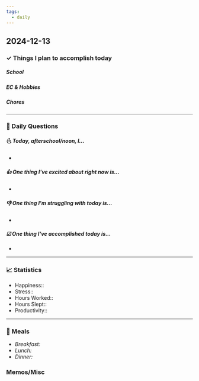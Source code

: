 ```yaml
---
tags:
  - daily
---
```


## 2024-12-13

### ✓ Things I plan to accomplish today
##### School
##### EC & Hobbies
##### Chores
---

### 📅 Daily Questions

##### 🌜 Today, afterschool/noon, I...

- 

##### 👍 One thing I've excited about right now is...

- 

##### 👎 One thing I'm struggling with today is...

- 

##### ☑ One thing I've accomplished today is...

- 
---
### 📈 Statistics

- Happiness:: 
- Stress::
- Hours Worked:: 
- Hours Slept:: 
- Productivity:: 
---
### 🍔 Meals

- *Breakfast:*
- *Lunch:*
- *Dinner:*
### Memos/Misc



